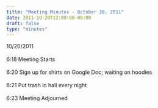 ```yaml
---
title: "Meeting Minutes - October 20, 2011"
date: 2011-10-20T12:00:00-05:00
draft: false
type: "minutes"
---
```


10/20/2011<br />
<br />
6:18 Meeting Starts<br />
<br />
6:20 Sign up for shirts on Google Doc; waiting on hoodies<br />
<br />
6:21 Put trash in hall every night<br />
<br />
6:23 Meeting Adjourned